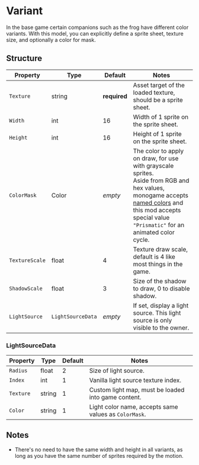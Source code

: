 # Variant

In the base game certain companions such as the frog have different color variants. With this model, you can explicitly define a sprite sheet, texture size, and optionally a color for mask.

## Structure

| Property | Type | Default | Notes |
| -------- | ---- | ------- | ----- |
| `Texture` | string | **required** | Asset target of the loaded texture, should be a sprite sheet. |
| `Width` | int | 16 | Width of 1 sprite on the sprite sheet. |
| `Height` | int | 16 | Height of 1 sprite on the sprite sheet. |
| `ColorMask` | Color | _empty_ | The color to apply on draw, for use with grayscale sprites.<br>Aside from RGB and hex values, monogame accepts [named colors](https://docs.monogame.net/api/Microsoft.Xna.Framework.Color.html) and this mod accepts special value `"Prismatic"` for an animated color cycle. |
| `TextureScale` | float | 4 | Texture draw scale, default is 4 like most things in the game. |
| `ShadowScale` | float | 3 | Size of the shadow to draw, 0 to disable shadow. |
| `LightSource` | `LightSourceData` | _empty_ | If set, display a light source. This light source is only visible to the owner. |

### LightSourceData

| Property | Type | Default | Notes |
| -------- | ---- | ------- | ----- |
| `Radius` | float | 2 | Size of light source. |
| `Index` | int | 1 | Vanilla light source texture index. |
| `Texture` | string | 1 | Custom light map, must be loaded into game content. |
| `Color` | string | 1 | Light color name, accepts same values as `ColorMask`. |

## Notes

- There's no need to have the same width and height in all variants, as long as you have the same number of sprites required by the motion.
